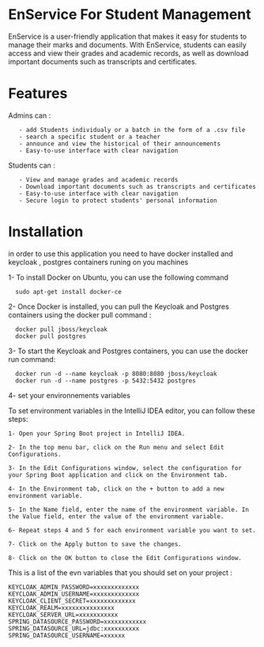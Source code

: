 # EnService For  Student Management

EnService is a user-friendly application that makes it easy for students to manage their marks and documents. 
With EnService, students can easily access and view their grades and academic records, as well as download important documents such as transcripts and certificates.

# Features
   Admins can :
   
       - add Students individualy or a batch in the form of a .csv file
       - search a specific student or a teacher 
       - announce and view the historical of their announcements
       - Easy-to-use interface with clear navigation
       
   Students can :
   
       - View and manage grades and academic records
       - Download important documents such as transcripts and certificates
       - Easy-to-use interface with clear navigation
       - Secure login to protect students' personal information
       
 # Installation
 
 in order to use this application you need to have docker installed and keycloak , postgres containers runing on you machines 
 
   1- To install Docker on Ubuntu, you can use the following command
   
      sudo apt-get install docker-ce
     
   2- Once Docker is installed, you can pull the Keycloak and Postgres containers using the docker pull command : 
   
      docker pull jboss/keycloak
      docker pull postgres
      
   3- To start the Keycloak and Postgres containers, you can use the docker run command:
   
      docker run -d --name keycloak -p 8080:8080 jboss/keycloak
      docker run -d --name postgres -p 5432:5432 postgres
   4- set your environnements variables 
   
   To set environment variables in the IntelliJ IDEA editor, you can follow these steps:

    1- Open your Spring Boot project in IntelliJ IDEA.

    2- In the top menu bar, click on the Run menu and select Edit Configurations.

    3- In the Edit Configurations window, select the configuration for your Spring Boot application and click on the Environment tab.

    4- In the Environment tab, click on the + button to add a new environment variable.

    5- In the Name field, enter the name of the environment variable. In the Value field, enter the value of the environment variable.

    6- Repeat steps 4 and 5 for each environment variable you want to set.

    7- Click on the Apply button to save the changes.

    8- Click on the OK button to close the Edit Configurations window.
    
   This is a list of the evn variables that you should set on your project :
    
    KEYCLOAK_ADMIN_PASSWORD=xxxxxxxxxxxxx
    KEYCLOAK_ADMIN_USERNAME=xxxxxxxxxxxxx
    KEYCLOAK_CLIENT_SECRET=xxxxxxxxxxxxx
    KEYCLOAK_REALM=xxxxxxxxxxxxxxx
    KEYCLOAK_SERVER_URL=xxxxxxxxxxx
    SPRING_DATASOURCE_PASSWORD=xxxxxxxxxxxx
    SPRING_DATASOURCE_URL=jdbc:xxxxxxxxxx
    SPRING_DATASOURCE_USERNAME=xxxxxx





    
   
   


